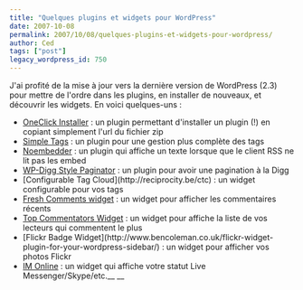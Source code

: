 ```yaml
---
title: "Quelques plugins et widgets pour WordPress"
date: 2007-10-08
permalink: 2007/10/08/quelques-plugins-et-widgets-pour-wordpress/
author: Ced
tags: ["post"]
legacy_wordpress_id: 750
---
```


J'ai profité de la mise à jour vers la dernière version de WordPress (2.3) pour mettre de l'ordre dans les plugins, en installer de nouveaux, et découvrir les widgets. En voici quelques-uns :
<ul>
	<li> <a href="http://anirudhsanjeev.org/projects/oneclick/" title="Allez au site du plugin">OneClick Installer</a> : un plugin permettant d'installer un plugin (!) en copiant simplement l'url du fichier zip</li>
	<li><a href="http://www.herewithme.fr/wordpress-plugins/simple-tags" title="Allez au site du plugin">Simple Tags</a> : un plugin pour une gestion plus complète des tags</li>
	<li><a href="http://blog.slaven.net.au/wordpress-plugins/noembedder-wordpress-plugin/" title="Allez au site du plugin">Noembedder</a> : un plugin qui affiche un texte lorsque que le client RSS ne lit pas les embed</li>
	<li><a href="http://www.mis-algoritmos.com/2007/09/09/wp-digg-style-pagination-plugin-v-10/" title="Allez au site du plugin">WP-Digg Style Paginator</a> : un plugin pour avoir une pagination à la Digg</li>
	<li>[Configurable Tag Cloud](http://reciprocity.be/ctc) : un widget configurable pour vos tags</li>
	<li><a href="http://beconfused.com/blog/2007/03/23/fresh-comments-121/" title="Allez au site du plugin">Fresh Comments widget</a> : un widget pour afficher les commentaires récents</li>
	<li><a href="http://webgrrrl.net/archives/my-top-commentators-widget-quick-dirty.htm" title="Allez au site du plugin">Top Commentators Widget</a> : un widget pour affiche la liste de vos lecteurs qui commentent le plus</li>
	<li>[Flickr Badge Widget](http://www.bencoleman.co.uk/flickr-widget-plugin-for-your-wordpress-sidebar/) : un widget pour afficher vos photos Flickr</li>
	<li><a href="http://www.mutube.com/projects/wordpress/im-online/" title="Allez au site du plugin">IM Online</a> : un widget qui affiche votre statut Live Messenger/Skype/etc.__ __</li>
</ul>
